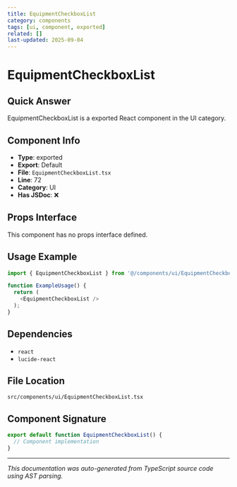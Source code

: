 ```yaml
---
title: EquipmentCheckboxList
category: components
tags: [ui, component, exported]
related: []
last-updated: 2025-09-04
---
```


# EquipmentCheckboxList

## Quick Answer
EquipmentCheckboxList is a exported React component in the UI category.

## Component Info

- **Type**: exported
- **Export**: Default
- **File**: `EquipmentCheckboxList.tsx`
- **Line**: 72
- **Category**: UI
- **Has JSDoc**: ❌

## Props Interface

This component has no props interface defined.

## Usage Example

```typescript
import { EquipmentCheckboxList } from '@/components/ui/EquipmentCheckboxList';

function ExampleUsage() {
  return (
    <EquipmentCheckboxList />
  );
}
```

## Dependencies


- `react`
- `lucide-react`


## File Location

`src/components/ui/EquipmentCheckboxList.tsx`

## Component Signature

```typescript
export default function EquipmentCheckboxList() { 
  // Component implementation
}
```

---

*This documentation was auto-generated from TypeScript source code using AST parsing.*